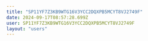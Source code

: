 ```yaml
---
title: "SP11YF7Z3KB9WTG16V3YCC2DQXPB5MCYT8VJ2749F"
date: 2024-09-17T08:57:28.699Z
user: SP11YF7Z3KB9WTG16V3YCC2DQXPB5MCYT8VJ2749F
layout: "users"
---
```

    